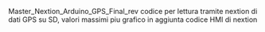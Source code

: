 Master_Nextion_Arduino_GPS_Final_rev
codice per lettura tramite nextion di dati GPS su SD, valori massimi piu grafico
in aggiunta codice HMI di nextion
